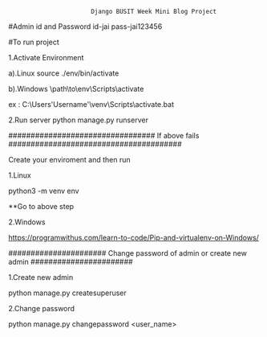                            Django BUSIT Week Mini Blog Project


#Admin id and Password
id-jai
pass-jai123456

#To run project 

1.Activate Environment 

a).Linux 
source ./env/bin/activate

b).Windows
\path\to\env\Scripts\activate

ex : C:\Users\'Username'\venv\Scripts\activate.bat


2.Run server 
python manage.py runserver



#################################   If above fails #######################################


Create your enviroment and then run

1.Linux

python3 -m venv env

**Go to above step

2.Windows

https://programwithus.com/learn-to-code/Pip-and-virtualenv-on-Windows/


###################### Change password of admin or create new admin #######################

1.Create new admin 

python manage.py createsuperuser


2.Change password

python manage.py changepassword <user_name>
